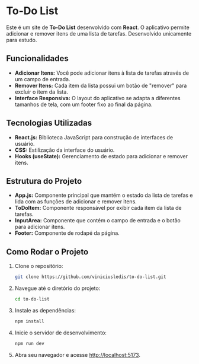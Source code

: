 # To-Do List

Este é um site de **To-Do List** desenvolvido com **React**. O aplicativo permite adicionar e remover itens de uma lista de tarefas. Desenvolvido unicamente para estudo.

## Funcionalidades

- **Adicionar Itens:** Você pode adicionar itens à lista de tarefas através de um campo de entrada.
- **Remover Itens:** Cada item da lista possui um botão de "remover" para excluir o item da lista.
- **Interface Responsiva:** O layout do aplicativo se adapta a diferentes tamanhos de tela, com um footer fixo ao final da página.

## Tecnologias Utilizadas

- **React.js:** Biblioteca JavaScript para construção de interfaces de usuário.
- **CSS:** Estilização da interface do usuário.
- **Hooks (useState):** Gerenciamento de estado para adicionar e remover itens.

## Estrutura do Projeto

- **App.js:** Componente principal que mantém o estado da lista de tarefas e lida com as funções de adicionar e remover itens.
- **ToDoItem:** Componente responsável por exibir cada item da lista de tarefas.
- **InputArea:** Componente que contém o campo de entrada e o botão para adicionar itens.
- **Footer:** Componente de rodapé da página.

## Como Rodar o Projeto

1. Clone o repositório:
   ```bash
   git clone https://github.com/viniciusledis/to-do-list.git
   ```

3. Navegue até o diretório do projeto:
   ``` bash
   cd to-do-list
   ```

5. Instale as dependências:
   ``` bash
   npm install
   ```

7. Inicie o servidor de desenvolvimento:
   ``` bash
   npm run dev
   ```

9. Abra seu navegador e acesse [http://localhost:5173](http://localhost:5173).
